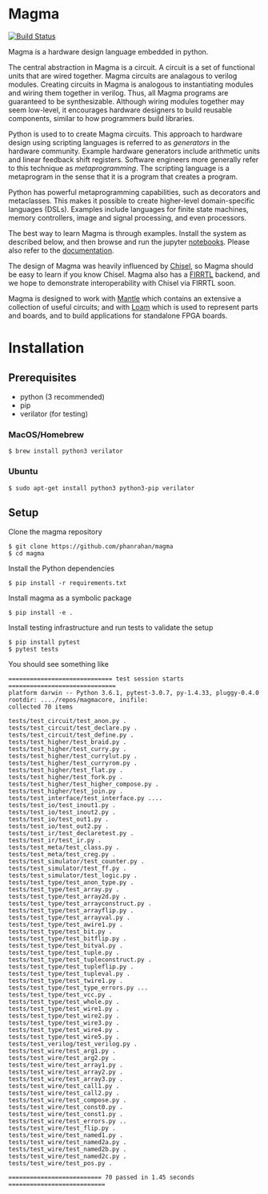 # Magma
[![Build Status](https://travis-ci.com/phanrahan/magma.svg?token=BftLM4kSr1QfgPspi6aF&branch=master)](https://travis-ci.com/phanrahan/magma)

Magma is a hardware design language embedded in python.

The central abstraction in Magma is a circuit.
A circuit is a set of functional units that are wired together.
Magma circuits are analagous to verilog modules.
Creating circuits in Magma
is analogous to instantiating modules and wiring them together in verilog.
Thus, all Magma programs are guaranteed to be synthesizable.
Although wiring modules together may seem low-level,
it encourages hardware designers to build reusable components,
similar to how programmers build libraries.

Python is used to to create Magma circuits.
This approach to hardware design using scripting languages
is referred to as *generators* in the hardware community.
Example hardware generators include 
arithmetic units and linear feedback shift registers.
Software engineers more generally 
refer to this technique as *metaprogramming*.
The scripting language is a metaprogram 
in the sense that it is a program that creates a program.

Python has powerful metaprogramming capabilities,
such as decorators and metaclasses.
This makes it possible to create 
higher-level domain-specific languages (DSLs).
Examples include languages for
finite state machines,
memory controllers,
image and signal processing,
and even processors.

The best way to learn Magma is through examples.
Install the system as described below,
and then browse and run the 
jupyter [notebooks](https://github.com/phanrahan/magma/tree/master/notebooks).
Please also refer to the
[documentation](https://github.com/phanrahan/magma/wiki).

The design of Magma was heavily influenced by 
[Chisel](https://chisel.eecs.berkeley.edu/),
so Magma should be easy to learn if you know Chisel.
Magma also has a 
[FIRRTL](https://github.com/freechipsproject/firrtl) backend,
and we hope to demonstrate interoperability with Chisel via FIRRTL soon.

Magma is designed to work with
[Mantle](https://github.com/phanrahan/mantle) 
which contains an extensive a collection of useful circuits;
and with [Loam](https://github.com/phanrahan/loam)
which is used to represent parts and boards,
and to build applications for standalone FPGA boards.

# Installation
## Prerequisites
* python (3 recommended)
* pip
* verilator (for testing)
### MacOS/Homebrew
```
$ brew install python3 verilator
```
### Ubuntu
```
$ sudo apt-get install python3 python3-pip verilator
```


## Setup
Clone the magma repository
```
$ git clone https://github.com/phanrahan/magma
$ cd magma
```

Install the Python dependencies
```
$ pip install -r requirements.txt
```

Install magma as a symbolic package
```
$ pip install -e .
```

Install testing infrastructure and run tests to validate the setup
```
$ pip install pytest
$ pytest tests
```

You should see something like
```
============================= test session starts ==============================
platform darwin -- Python 3.6.1, pytest-3.0.7, py-1.4.33, pluggy-0.4.0
rootdir: ..../repos/magmacore, inifile:
collected 70 items

tests/test_circuit/test_anon.py .
tests/test_circuit/test_declare.py .
tests/test_circuit/test_define.py .
tests/test_higher/test_braid.py .
tests/test_higher/test_curry.py .
tests/test_higher/test_currylut.py .
tests/test_higher/test_curryrom.py .
tests/test_higher/test_flat.py .
tests/test_higher/test_fork.py .
tests/test_higher/test_higher_compose.py .
tests/test_higher/test_join.py .
tests/test_interface/test_interface.py ....
tests/test_io/test_inout1.py .
tests/test_io/test_inout2.py .
tests/test_io/test_out1.py .
tests/test_io/test_out2.py .
tests/test_ir/test_declaretest.py .
tests/test_ir/test_ir.py .
tests/test_meta/test_class.py .
tests/test_meta/test_creg.py .
tests/test_simulator/test_counter.py .
tests/test_simulator/test_ff.py .
tests/test_simulator/test_logic.py .
tests/test_type/test_anon_type.py .
tests/test_type/test_array.py .
tests/test_type/test_array2d.py .
tests/test_type/test_arrayconstruct.py .
tests/test_type/test_arrayflip.py .
tests/test_type/test_arrayval.py .
tests/test_type/test_awire1.py .
tests/test_type/test_bit.py .
tests/test_type/test_bitflip.py .
tests/test_type/test_bitval.py .
tests/test_type/test_tuple.py .
tests/test_type/test_tupleconstruct.py .
tests/test_type/test_tupleflip.py .
tests/test_type/test_tupleval.py .
tests/test_type/test_twire1.py .
tests/test_type/test_type_errors.py ...
tests/test_type/test_vcc.py .
tests/test_type/test_whole.py .
tests/test_type/test_wire1.py .
tests/test_type/test_wire2.py .
tests/test_type/test_wire3.py .
tests/test_type/test_wire4.py .
tests/test_type/test_wire5.py .
tests/test_verilog/test_verilog.py .
tests/test_wire/test_arg1.py .
tests/test_wire/test_arg2.py .
tests/test_wire/test_array1.py .
tests/test_wire/test_array2.py .
tests/test_wire/test_array3.py .
tests/test_wire/test_call1.py .
tests/test_wire/test_call2.py .
tests/test_wire/test_compose.py .
tests/test_wire/test_const0.py .
tests/test_wire/test_const1.py .
tests/test_wire/test_errors.py ..
tests/test_wire/test_flip.py .
tests/test_wire/test_named1.py .
tests/test_wire/test_named2a.py .
tests/test_wire/test_named2b.py .
tests/test_wire/test_named2c.py .
tests/test_wire/test_pos.py .

========================== 70 passed in 1.45 seconds ===========================
```
